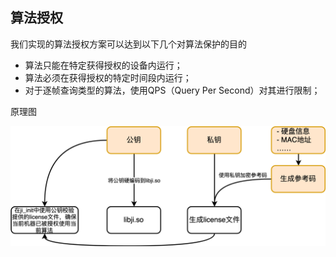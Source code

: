 ## 算法授权

我们实现的算法授权方案可以达到以下几个对算法保护的目的

- 算法只能在特定获得授权的设备内运行；
- 算法必须在获得授权的特定时间段内运行；
- 对于逐帧查询类型的算法，使用QPS（Query Per Second）对其进行限制；

原理图

![算法授权的基本原理示意图](assets/license.png)

